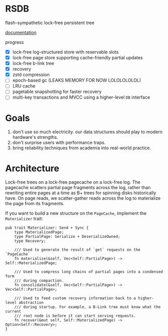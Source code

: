 # RSDB

flash-sympathetic lock-free persistent tree

[documentation](https://docs.rs/rsdb)

progress

- [x] lock-free log-structured store with reservable slots
- [x] lock-free page store supporting cache-friendly partial updates
- [x] lock-free b-link tree
- [x] recovery
- [x] zstd compression
- [ ] epoch-based gc (LEAKS MEMORY FOR NOW LOLOLOLOLOL)
- [ ] LRU cache
- [ ] pagetable snapshotting for faster recovery
- [ ] multi-key transactions and MVCC using a higher-level `DB` interface

# Goals

1. don't use so much electricity. our data structures should play to modern hardware's strengths.
1. don't surprise users with performance traps.
1. bring reliability techniques from academia into real-world practice.

# Architecture

Lock-free trees on a lock-free pagecache on a lock-free log. The pagecache scatters
partial page fragments across the log, rather than rewriting entire pages at a time
as B+ trees for spinning disks historically have. On page reads, we scatter-gather
reads across the log to materialize the page from its fragments.

If you want to build a new structure on the `PageCache`, implement the `Materializer` trait:

```
pub trait Materializer: Send + Sync {
    type MaterializedPage;
    type PartialPage: Serialize + DeserializeOwned;
    type Recovery;

    /// Used to generate the result of `get` requests on the `PageCache`
    fn materialize(&self, Vec<Self::PartialPage>) -> Self::MaterializedPage;

    /// Used to compress long chains of partial pages into a condensed form
    /// during compaction.
    fn consolidate(&self, Vec<Self::PartialPage>) -> Vec<Self::PartialPage>;

    /// Used to feed custom recovery information back to a higher-level abstraction
    /// during startup. For example, a B-Link tree must know what the current
    /// root node is before it can start serving requests.
    fn recover(&mut self, Self::MaterializedPage) -> Option<Self::Recovery>;
}
```

